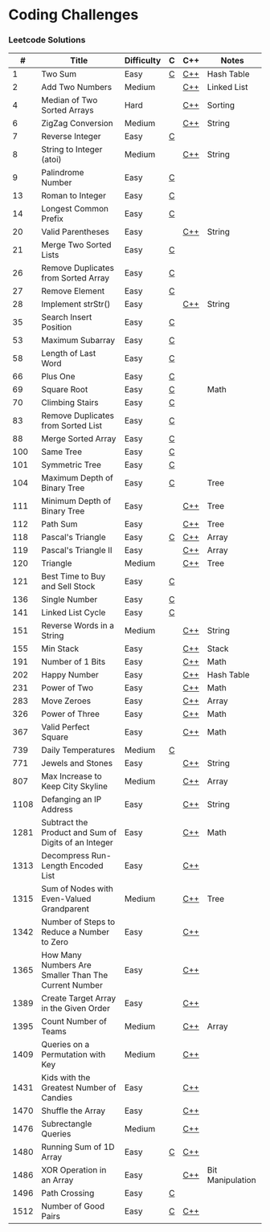 # Coding Challenges

### Leetcode Solutions
| #    | Title                                                | Difficulty | C                                            | C++                                                                 | Notes            |
|------|------------------------------------------------------|------------|----------------------------------------------|---------------------------------------------------------------------|------------------|
| 1    | Two Sum                                              | Easy       | [C](c/two_sum.c)                             | [C++](cpp/two_sum.cpp)                                              | Hash Table       |
| 2    | Add Two Numbers                                      | Medium     |                                              | [C++](cpp/add_two_numbers.cpp)                                      | Linked List      |
| 4    | Median of Two Sorted Arrays                          | Hard       |                                              | [C++](cpp/median_of_two_sorted_arrays.cpp)                          | Sorting          |
| 6    | ZigZag Conversion                                    | Medium     |                                              | [C++](cpp/zigzag_conversion.cpp)                                    | String           |
| 7    | Reverse Integer                                      | Easy       | [C](c/reverse_integer.c)                     |                                                                     |                  |
| 8    | String to Integer (atoi)                             | Medium     |                                              | [C++](cpp/string_to_integer.cpp)                                    | String           |
| 9    | Palindrome Number                                    | Easy       | [C](c/[palindrome_number.c)                  |                                                                     |                  |
| 13   | Roman to Integer                                     | Easy       | [C](c/roman_to_integer.c)                    |                                                                     |                  |
| 14   | Longest Common Prefix                                | Easy       | [C](c/longest_common_prefix.c)               |                                                                     |                  |
| 20   | Valid Parentheses                                    | Easy       |                                              | [C++](cpp/valid_parentheses.cpp)                                    | String           |
| 21   | Merge Two Sorted Lists                               | Easy       | [C](c/merge_two_sorted_lists.c)              |                                                                     |                  |
| 26   | Remove Duplicates from Sorted Array                  | Easy       | [C](c/remove_duplicates_from_sorted_array.c) |                                                                     |                  |
| 27   | Remove Element                                       | Easy       | [C](c/remove_element.c)                      |                                                                     |                  |
| 28   | Implement strStr()                                   | Easy       |                                              | [C++](cpp/implement_strstr.cpp)                                     | String           |
| 35   | Search Insert Position                               | Easy       | [C](c/search_insert_position.c)              |                                                                     |                  |
| 53   | Maximum Subarray                                     | Easy       | [C](c/maximum_subarray.c)                    |                                                                     |                  |
| 58   | Length of Last Word                                  | Easy       | [C](c/length_of_last_word.c)                 |                                                                     |                  |
| 66   | Plus One                                             | Easy       | [C](c/plus_one.c)                            |                                                                     |                  |
| 69   | Square Root                                          | Easy       | [C](c/square_root.c)                         |                                                                     | Math             |
| 70   | Climbing Stairs                                      | Easy       | [C](c/climbing_stairs.c)                     |                                                                     |                  |
| 83   | Remove Duplicates from Sorted List                   | Easy       | [C](c/remove_duplicates_from_sorted_list.c)  |                                                                     |                  |
| 88   | Merge Sorted Array                                   | Easy       | [C](c/merge_sorted_array.c)                  |                                                                     |                  |
| 100  | Same Tree                                            | Easy       | [C](c/same_tree.c)                           |                                                                     |                  |
| 101  | Symmetric Tree                                       | Easy       | [C](c/symmetric_tree.c)                      |                                                                     |                  |
| 104  | Maximum Depth of Binary Tree                         | Easy       | [C](c/maximum_depth_of_binary_tree.c)        |                                                                     | Tree             |
| 111  | Minimum Depth of Binary Tree                         | Easy       |                                              | [C++](cpp/minimum_depth_of_binary_tree.cpp)                         | Tree             |
| 112  | Path Sum                                             | Easy       |                                              | [C++](cpp/path_tree.cpp)                                            | Tree             |
| 118  | Pascal's Triangle                                    | Easy       | [C](c/pascals_triangle.c)                    | [C++](cpp/pascals_triangle.cpp)                                     | Array            |
| 119  | Pascal's Triangle II                                 | Easy       |                                              | [C++](cpp/pascals_triangle_ii.cpp)                                  | Array            |
| 120  | Triangle                                             | Medium     |                                              | [C++](cpp/triangle.cpp)                                             | Tree             |
| 121  | Best Time to Buy and Sell Stock                      | Easy       | [C](c/best_time_to_buy_and_sell_stock.c)     |                                                                     |                  |
| 136  | Single Number                                        | Easy       | [C](c/single_number.c)                       |                                                                     |                  |
| 141  | Linked List Cycle                                    | Easy       | [C](c/linked_list_cycle.c)                   |                                                                     |                  |
| 151  | Reverse Words in a String                            | Medium     |                                              | [C++](cpp/reverse_words_in_a_string.cpp)                            | String           |
| 155  | Min Stack                                            | Easy       |                                              | [C++](cpp/min_stack.cpp)                                            | Stack            |
| 191  | Number of 1 Bits                                     | Easy       |                                              | [C++](cpp/number_of_one_bits.cpp)                                   | Math             |
| 202  | Happy Number                                         | Easy       |                                              | [C++](cpp/happy_number.cpp)                                         | Hash Table       |
| 231  | Power of Two                                         | Easy       |                                              | [C++](cpp/power_of_two.cpp)                                         | Math             |
| 283  | Move Zeroes                                          | Easy       |                                              | [C++](cpp/move_zeroes.cpp)                                          | Array            |
| 326  | Power of Three                                       | Easy       |                                              | [C++](cpp/power_of_three.cpp)                                       | Math             |
| 367  | Valid Perfect Square                                 | Easy       |                                              | [C++](cpp/valid_perfect_square.cpp)                                 | Math             |
| 739  | Daily Temperatures                                   | Medium     | [C](c/daily_temperatures.c)                  |                                                                     |                  |
| 771  | Jewels and Stones                                    | Easy       |                                              | [C++](cpp/jewels_and_stones.cpp)                                    | String           |
| 807  | Max Increase to Keep City Skyline                    | Medium     |                                              | [C++](cpp/max_increase_to_keep_city_skyline.cpp)                    | Array            |
| 1108 | Defanging an IP Address                              | Easy       |                                              | [C++](cpp/defanging_an_ip_address.cpp)                              | String           |
| 1281 | Subtract the Product and Sum of Digits of an Integer | Easy       |                                              | [C++](cpp/subtract_the_product_and_sum_of_digits_of_an_integer.cpp) | Math             |
| 1313 | Decompress Run-Length Encoded List                   | Easy       |                                              | [C++](cpp/decompress_run_length_encoded_list.cpp)                   |                  |
| 1315 | Sum of Nodes with Even-Valued Grandparent            | Medium     |                                              | [C++](cpp/sum_of_nodes_with_even_valued_grandparent.cpp)            | Tree             |
| 1342 | Number of Steps to Reduce a Number to Zero           | Easy       |                                              | [C++](cpp/number_of_steps_to_reduce_a_number_to_zero.cpp)           |                  |
| 1365 | How Many Numbers Are Smaller Than The Current Number | Easy       |                                              | [C++](cpp/how_many_numbers_are_smaller_than_the_current_number.cpp) |                  |
| 1389 | Create Target Array in the Given Order               | Easy       |                                              | [C++](cpp/create_target_array_in_the_given_order.cpp)               |                  |
| 1395 | Count Number of Teams                                | Medium     |                                              | [C++](cpp/count_number_of_teams.cpp)                                | Array            |
| 1409 | Queries on a Permutation with Key                    | Medium     |                                              | [C++](cpp/queries_on_a_permutation_with_key.cpp)                    |                  |
| 1431 | Kids with the Greatest Number of Candies             | Easy       |                                              | [C++](cpp/kids_with_the_greatest_number_of_candies.cpp)             |                  |
| 1470 | Shuffle the Array                                    | Easy       |                                              | [C++](cpp/shuffle_the_array.cpp)                                    |                  |
| 1476 | Subrectangle Queries                                 | Medium     |                                              | [C++](cpp/subrectangle_queries.cpp)                                 |                  |
| 1480 | Running Sum of 1D Array                              | Easy       | [C](c/running_sum_of_array.c)                | [C++](cpp/running_sum_of_array.cpp)                                 |                  |
| 1486 | XOR Operation in an Array                            | Easy       |                                              | [C++](cpp/xor_operation_in_an_array.cpp)                            | Bit Manipulation |
| 1496 | Path Crossing                                        | Easy       | [C](c/path_crossing.c)                       |                                                                     |                  |
| 1512 | Number of Good Pairs                                 | Easy       | [C](c/number_of_good_pairs.c)                | [C++](cpp/number_of_good_pairs.cpp)                                 |                  |
